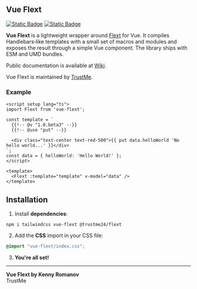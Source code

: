 ## Vue Flext

[![Static Badge](https://img.shields.io/badge/GitHub-Star%20%281%29-yellow?logo=github)](https://github.com/TrustMe-kz/vue-flext)
[![Static Badge](https://img.shields.io/badge/NPM-Download%20%28379%29-blue)](https://www.npmjs.com/package/vue-flext)

**Vue Flext** is a lightweight wrapper around [Flext](https://www.npmjs.com/package/@trustme24/flext) for Vue. It compiles Handlebars‑like templates with a small set of macros and modules and exposes the result through a simple Vue component. The library ships with ESM and UMD bundles.

Public documentation is available at [Wiki](https://trustmekz.atlassian.net/wiki/external/NTYzY2Y3NTgxNDczNDhiMGEwZjU5ODFiYTJlYWM4ZGY).

Vue Flext is maintained by [TrustMe](https://trustme24.com/).

### Example
```vue
<script setup lang="ts">
import Flext from 'vue-flext';

const template = `
  {{!-- @v "1.0.beta3" --}}
  {{!-- @use "put" --}}

  <div class="text-center text-red-500">{{ put data.helloWorld 'No hello world...' }}</div>
`;
const data = { helloWorld: 'Hello World!' };
</script>

<template>
  <Flext :template="template" v-model="data" />
</template>
```

## Installation

1. Install **dependencies**:

```shell
npm i tailwindcss vue-flext @trustme24/flext
```

2. Add the **CSS** import in your CSS file:

```css
@import "vue-flext/index.css";
```

3. **You're all set!**

---
**Vue Flext by Kenny Romanov**  
TrustMe
